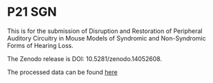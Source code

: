 # **P21 SGN**
This is for the submission of Disruption and Restoration of Peripheral Auditory Circuitry in Mouse Models of Syndromic and Non-Syndromic Forms of Hearing Loss.

The Zenodo release is DOI: 10.5281/zenodo.14052608.

The processed data can be found [here](https://livejohnshopkins-my.sharepoint.com/:f:/g/personal/yxu95_jh_edu/EtgRdvMjWgVInXKdqMsw5d4BuKdcCn6K9MPFdAZL8qGAXA?e=5e3b4s)
